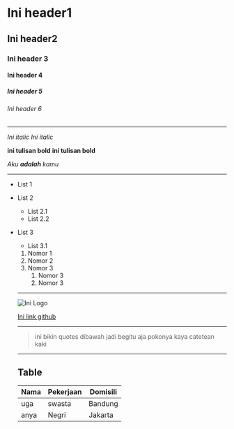 # Ini header1
## Ini header2
### Ini header 3
#### Ini header 4
##### Ini header 5
###### Ini header 6

-----------------------------------------------------------------------------------------------------------------------
*Ini italic*
_Ini italic_

**ini tulisan bold**
__ini tulisan bold__

_Aku **adalah** kamu_

-----------------------------------------------------------------------------------------------------------------------
- List 1
- List 2
  - List 2.1
  - List 2.2
- List 3
  - List 3.1
  
  1. Nomor 1
  1. Nomor 2
  1. Nomor 3
       1. Nomor 3
       1. Nomor 3
  ---------------------
  
  ![Ini Logo](https://media.suara.com/pictures/480x260/2020/01/02/71249-logo-baru-bkkbn.jpg)
  
  [Ini link github](https://github.com)
  
  -----------------------------------------------------------------------------------------------------------------------
  > ini bikin quotes dibawah jadi begitu aja pokonya kaya catetean kaki
  
  
  -----------------------------------------------------------------------------------------------------------------------
  ## Table
  
  Nama | Pekerjaan | Domisili
  -----| --------- |---------
  uga  | swasta    | Bandung
  anya | Negri     | Jakarta
  
